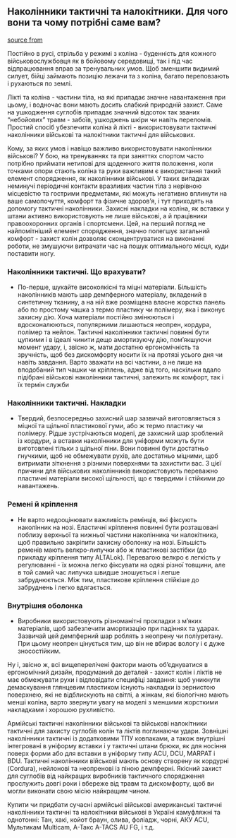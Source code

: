## Наколінники тактичні та налокітники. Для чого вони та чому потрібні саме вам?

[source from](https://tacticalgear.ua/catalog/knee)

Постійно в русі, стрільба у режимі з коліна - буденність для кожного військовослужбовця як в бойовому середовищі, так і під час відпрацювання вправ за тренувальних умов. Щоб зменшити видимий силует, бійці займають позицію лежачи та з коліна, багато переповзають і рухаються по землі.

Лікті та коліна - частини тіла, на які припадає значне навантаження при цьому, і водночас вони мають досить слабкий природній захист. Саме на ушкодження суглобів припадає значний відсоток так званих “небойових” травм - забоїв, ушкоджень шкіри чи навіть переломів. Простий спосіб убезпечити коліна й лікті - використовувати тактичні  наколінники військові та налокітники тактичні для військових.

Кому, за яких умов і навіщо важливо використовувати наколінники військові?
У бою, на тренуваннях та при заняттях спортом часто потрібно приймати нетипові для щоденного життя положення, коли точками опори стають коліна та руки важливим є використання такий елемент спорядження, як наколінники військові. У таких випадках неминучі періодичні контакти вразливих частин тіла з нерівною місцевістю та гострими предметами, які можуть негативно вплинути на ваше самопочуття, комфорт та фізичне здоров’я, і тут приходять на допомогу тактичні наколінники. Захисні накладки на коліна, як вставки у штани активно використовують не лише військові, а й працівники правоохоронних органів і спортсмени. Цей, на перший погляд не найпомітніший елемент спорядження, значно полегшує загальний комфорт - захист колін дозволяє сконцентруватися на виконанні роботи, не змушуючи витрачати час на пошук оптимального місця, куди поставити ногу.

### Наколінники тактичні. Що врахувати?
 - По-перше, шукайте високоякісні та міцні матеріали. Більшість наколінників мають шар демпферного матеріалу, вкладений в синтетичну тканину, а на ній вже розміщена власне жорстка панель або по простому чашка з термо пластику чи полімеру, яка і виконує захисну дію. Хоча матеріали постійно змінюються і вдосконалюються, популярними лишаються неопрен, кордура, полімер та нейлон. Тактичні наколінники тактичні повинні бути цупкими і в ідеалі чинити дещо амортизуючу дію, пом’якшуючи момент удару, і, звісно ж, мати достатню ергономічність та зручність, щоб без дискомфорту носити їх на протязі усього дня чи навіть завдання. Варто зважати на всі частини, а не лише на вподобаний тип чашки чи кріплень,  адже від того, наскільки вдало підібрані військові наколінники тактичні, залежить як комфорт, так і їх термін служби

### Наколінники тактичні. Накладки
- Твердий, безпосередньо захисний шар зазвичай виготовляється з міцної та щільної пластикової гуми, або ж термо пластику чи полімеру. Рідше зустрічаються моделі, де захисний шар зроблений із кордури, а вставки наколінники для уніформи можуть бути виготовлені тільки з щільної піни. Вони повинні бути достатньо гнучкими, щоб не обмежувати рухів, але достатньо міцними, щоб витримати зіткнення з різними поверхнями та захистити вас.  З цієї причини для військових наколінників використовують переважно пластичні матеріали високої щільності, що є твердими і стійкими до навантажень.

### Ремені й кріплення
 - Не варто недооцінювати важливість ремінців, які фіксують наколінник на нозі. Еластичні кріплення повинні бути розташовані поблизу верхньої та нижньої частини наколінника чи налокітника, щоб правильно закріпити захисну оболонку на нозі. Більшість ременів мають велкро-липучки або ж пластикові застібки (до прикладу кріплення типу ALTALok). Перевагою велкро є легкість у регулюванні - їх можна легко фіксувати на одязі різної товщини, але в той самий час липучка швидше зношується і легше забруднюється. Між тим, пластикове кріплення стійкіше до забруднень і легко вдягається.

### Внутрішня оболонка

- Виробники використовують різноманітні прокладки з м’яких матеріалів, щоб забезпечити амортизацію при падіннях та ударах. Зазвичай цей демпферний шар роблять з неопрену чи поліуретану. При цьому неопрен цінується тим, що він не вбирає вологу і є дуже зносостійким.

Ну і, звісно ж, всі вищеперелічені фактори мають об’єднуватися в ергономічний дизайн, продуманий до деталей - захист колін і ліктів не має обмежувати рухи і відповідати специфіці завдання: щоб уникнути демаскування глянцевим пластиком існують накладки із зернистою поверхнею, які не відблискують на світлі, а жінкам, які біологічно мають менші коліна, варто звернути увагу на моделі з  меншими жорсткими накладками і хорошою рухливістю.

Армійські тактичні наколінники військові та військові налокітники тактичні для захисту суглобів колін та ліктів поглинаючи удари. Зовнішні наколінники тактичні із додатковими ТПУ ковпаками, а також внутрішні інтегровані в уніформу вставки і у тактичні штани брюки, як для носіння поверх форми або для вставки в уніформу типу ACU, DCU, MARPAT і BDU. Тактичні наколінники військові мають основу створену як кордурні (Cordura), нейлонові та неопренові із піною демпферні. Якісний захист для суглобів від найкращих виробників тактичного спорядження прослужить довгі роки і вбереже від травм та дискомфорту, щоб ви могли виконати свою місію найкращим чином.

Купити чи придбати сучасні армійські військові американські тактичні наколінники тактичні та налокітники військові в Україні камуфляжні та однотонні:
Тан, хакі, койот браун, олива, фоліадж, чорні, АКУ ACU, Мультикам Multicam, А-Такс A-TACS AU FG, і т.д.
